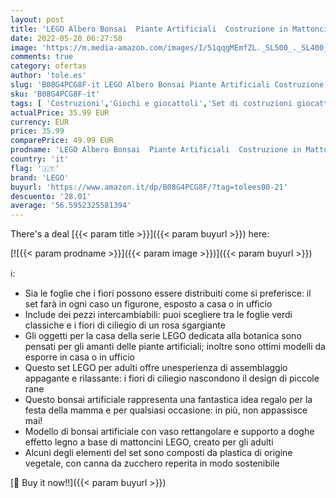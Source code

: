 ```yaml
---
layout: post
title: 'LEGO Albero Bonsai  Piante Artificiali  Costruzione in Mattoncini  Oggetti e Decorazioni per la Casa  Hobby Creativi per Adulti  10281'
date: 2022-05-20 06:27:58
image: 'https://m.media-amazon.com/images/I/51qqgMEmfZL._SL500_._SL400_.jpg'
comments: true
category: ofertas
author: 'tole.es'
slug: 'B08G4PCG8F-it LEGO Albero Bonsai Piante Artificiali Costruzione in...'
sku: 'B08G4PCG8F-it'
tags: [ 'Costruzioni','Giochi e giocattoli','Set di costruzioni giocattolo','lego','🇮🇹', ]
actualPrice: 35.99 EUR
currency: EUR
price: 35.99
comparePrice: 49.99 EUR
prodname: 'LEGO Albero Bonsai  Piante Artificiali  Costruzione in Mattoncini  Oggetti e Decorazioni per la Casa  Hobby Creativi per Adulti  10281'
country: 'it'
flag: '🇮🇹'
brand: 'LEGO'
buyurl: 'https://www.amazon.it/dp/B08G4PCG8F/?tag=tolees00-21'
descuento: '28.01'
average: '56.5952325581394'
---
```


There's a deal [{{< param title >}}]({{< param buyurl >}})  here:

[![{{< param prodname >}}]({{< param image >}})]({{< param buyurl >}})

ℹ️:

- Sia le foglie che i fiori possono essere distribuiti come si preferisce: il set farà in ogni caso un figurone, esposto a casa o in ufficio
- Include dei pezzi intercambiabili: puoi scegliere tra le foglie verdi classiche e i fiori di ciliegio di un rosa sgargiante
- Gli oggetti per la casa della serie LEGO dedicata alla botanica sono pensati per gli amanti delle piante artificiali; inoltre sono ottimi modelli da esporre in casa o in ufficio
- Questo set LEGO per adulti offre unesperienza di assemblaggio appagante e rilassante: i fiori di ciliegio nascondono il design di piccole rane
- Questo bonsai artificiale rappresenta una fantastica idea regalo per la festa della mamma e per qualsiasi occasione: in più, non appassisce mai!
- Modello di bonsai artificiale con vaso rettangolare e supporto a doghe effetto legno a base di mattoncini LEGO, creato per gli adulti
- Alcuni degli elementi del set sono composti da plastica di origine vegetale, con canna da zucchero reperita in modo sostenibile

[🛒 Buy it now!!]({{< param buyurl >}})
